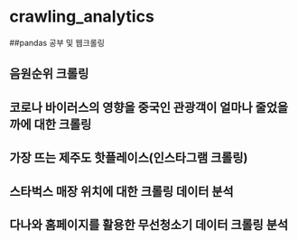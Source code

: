 # crawling_analytics
##pandas 공부 및 웹크롤링
## 음원순위 크롤링
## 코로나 바이러스의 영향을 중국인 관광객이 얼마나 줄었을까에 대한 크롤링
## 가장 뜨는 제주도 핫플레이스(인스타그램 크롤링)
## 스타벅스 매장 위치에 대한 크롤링 데이터 분석
## 다나와 홈페이지를 활용한 무선청소기 데이터 크롤링 분석
